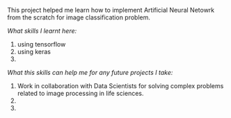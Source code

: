 This project helped me learn how to implement Artificial Neural Netowrk from the scratch for image classification problem. 

*What skills I learnt here:*

1. using tensorflow 
2. using keras
3.



*What this skills can help me for any future projects I take:*
1. Work in collaboration with Data Scientists for solving complex problems related to image processing in life sciences.
2. 
3.

